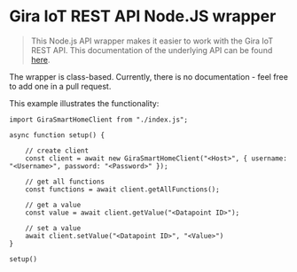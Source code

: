 # Gira IoT REST API Node.JS wrapper

> This Node.js API wrapper makes it easier to work with the Gira IoT REST API. This documentation of the underlying API can be found [here](https://download.gira.de/data3/Gira_IoT_REST_API_v2_DE.pdf).

The wrapper is class-based. Currently, there is no documentation - feel free to add one in a pull request. 

This example illustrates the functionality: 

```JS
import GiraSmartHomeClient from "./index.js";

async function setup() {
    
    // create client
    const client = await new GiraSmartHomeClient("<Host>", { username: "<Username>", password: "<Password>" });

    // get all functions
    const functions = await client.getAllFunctions();
    
    // get a value
    const value = await client.getValue("<Datapoint ID>");
    
    // set a value
    await client.setValue("<Datapoint ID>", "<Value>")
}

setup()
```